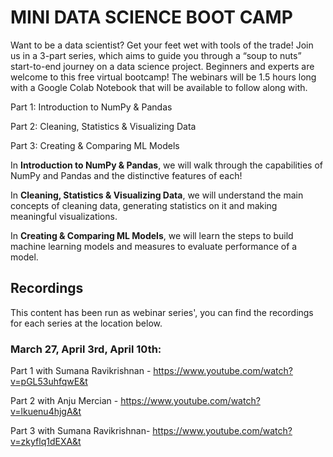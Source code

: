 # MINI DATA SCIENCE BOOT CAMP
Want to be a data scientist? Get your feet wet with tools of the trade!
Join us in a 3-part series, which aims to guide you through a “soup to nuts” start-to-end journey on a data science project. Beginners and experts are welcome to this free virtual bootcamp! The webinars will be 1.5 hours long with a Google Colab Notebook that will be available to follow along with.

Part 1: Introduction to NumPy &amp; Pandas

Part 2: Cleaning, Statistics &amp; Visualizing Data

Part 3: Creating &amp; Comparing ML Models

In **Introduction to NumPy & Pandas**, we will walk through the capabilities of NumPy and Pandas and the distinctive features of each!

In **Cleaning, Statistics & Visualizing Data**, we will understand the main concepts of cleaning data, generating statistics on it and making meaningful visualizations.

In **Creating & Comparing ML Models**, we will learn the steps to build machine learning models and measures to evaluate performance of a model.

## Recordings
This content has been run as webinar series', you can find the recordings for each series at the location below.
### March 27, April 3rd, April 10th:
Part 1 with Sumana Ravikrishnan - https://www.youtube.com/watch?v=pGL53uhfqwE&t

Part 2 with Anju Mercian - https://www.youtube.com/watch?v=lkuenu4hjgA&t

Part 3 with Sumana Ravikrishnan- https://www.youtube.com/watch?v=zkyflq1dEXA&t

